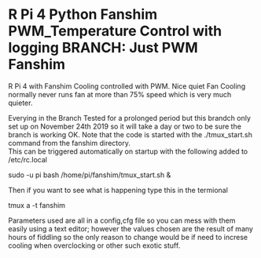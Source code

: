# R Pi 4 Python Fanshim PWM_Temperature Control with logging  BRANCH: Just PWM Fanshim

R Pi 4 with Fanshim Cooling controlled with PWM.  Nice quiet Fan Cooling normally never runs fan at more than 75% speed which is very much quieter.

Everying in the Branch Tested for a prolonged period but this brandch only set up on November 24th 2019 so it will take a day or two to be sure the branch is working OK.
Note that the code is started with the ./tmux_start.sh command from the fanshim directory.   
This can be triggered automatically on startup with the following added to  /etc/rc.local

sudo -u pi bash /home/pi/fanshim/tmux_start.sh &

Then if you want to see what is happening type this in the termional

tmux a -t fanshim

Parameters used are all in a config,cfg file so you can mess with them easily using a text editor; however the values chosen are the result of many hours of fiddling so the only reason to change would be if need to increse cooling when overclocking or other such exotic stuff.
